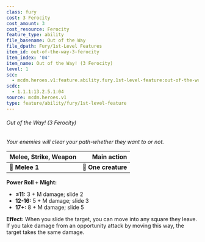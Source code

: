 ```yaml
---
class: fury
cost: 3 Ferocity
cost_amount: 3
cost_resource: Ferocity
feature_type: ability
file_basename: Out of the Way
file_dpath: Fury/1st-Level Features
item_id: out-of-the-way-3-ferocity
item_index: '04'
item_name: Out of the Way! (3 Ferocity)
level: 1
scc:
  - mcdm.heroes.v1:feature.ability.fury.1st-level-feature:out-of-the-way-3-ferocity
scdc:
  - 1.1.1:13.2.5.1:04
source: mcdm.heroes.v1
type: feature/ability/fury/1st-level-feature
---
```


###### Out of the Way! (3 Ferocity)

*Your enemies will clear your path-whether they want to or not.*

| **Melee, Strike, Weapon** |     **Main action** |
| ------------------------- | ------------------: |
| **📏 Melee 1**            | **🎯 One creature** |

**Power Roll + Might:**

- **≤11:** 3 + M damage; slide 2
- **12-16:** 5 + M damage; slide 3
- **17+:** 8 + M damage; slide 5

**Effect:** When you slide the target, you can move into any square they leave. If you take damage from an opportunity attack by moving this way, the target takes the same damage.

